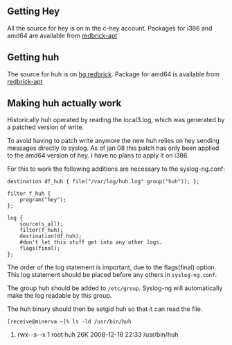 ## Getting Hey
All the source for hey is on in the c-hey account. Packages for i386 and amd64
are available from [redbrick-apt](/procedures/redbrick-apt)

## Getting huh
The source for huh is on [hg.redbrick](http://hg.redbrick.dcu.ie/huh/). Package
for amd64 is available from [redbrick-apt](/procedures/redbrick-apt)

## Making huh actually work
Historically huh operated by reading the local3.log, which was generated by a
patched version of write.

To avoid having to patch write anymore the new huh relies on hey sending
messages directly to syslog. As of jan 08 this patch has only been applied to
the amd64 version of hey. I have no plans to apply it on i386.

For this to work the following additions are necessary to the syslog-ng.conf:

```
destination df_huh { file("/var/log/huh.log" group("huh")); };

filter f_huh {
    program("hey");
};

log {
    source(s_all);
    filter(f_huh);
    destination(df_huh);
    #don't let this stuff get into any other logs.
    flags(final);
};
```

The order of the log statement is important, due to the flags(final) option.
This log statement should be placed before any others in `syslog-ng.conf`.

The group huh should be added to `/etc/group`. Syslog-ng will automatically
make the log readable by this group.

The huh binary should then be setgid huh so that it can read the file.

```
[receive@minerva ~]% ls -ld /usr/bin/huh
```
1. rwx--s--x 1 root huh 26K 2008-12-18 22:33 /usr/bin/huh
